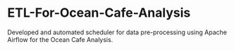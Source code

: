 # ETL-For-Ocean-Cafe-Analysis
Developed and automated scheduler for data pre-processing using Apache Airflow for the Ocean Cafe Analysis.

